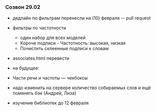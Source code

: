 ### Созвон 29.02

* дедлайн по фильтрам перенесли на (10) февраля -- pull request

* фильтры по частотности
    * один набор для всех моделей
    * Короче подписи - Частотность: высокая, низкая
    * Почистить склеенные подписи к словам

* associates.html перевести

* на будущее:
 * Части речи и частоты — чекбоксы 

* надо изменить на сервере количество собираемых слов и ещё помянять бэк (Андрей, Лиза)

* изучение библиотек до 12 февраля
